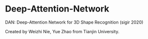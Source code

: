 # Deep-Attention-Network
DAN: Deep-Attention Network for 3D Shape Recognition (sigir 2020)

Created by Weizhi Nie, Yue Zhao from Tianjin University.
